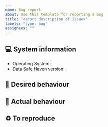 ```yaml
---
name: Bug report
about: Use this template for reporting a bug
title: "<short description of issue>"
labels: "type: bug"
assignees: ""
---
```


<!--
Before reporting a problem:
- Make sure you are able to reproduce it on the [latest version](https://github.com/alan-turing-institute/data-safe-haven/releases)
- Search the existing issues.
- Refer to [our documentation](https://alan-turing-institute.github.io/data-safe-haven/).

In order to help categorise your issue, please take the time to label it with at least one label from **each of** the following categories

- type (bug; enhancement; documentation; question)
- affected (developers; users)
- severity (minor; medium; embarrassing; broken / unusable)

Additionally, if you think this would be a good issue for newcomers to tackle then please add the `good first issue` label.

:tada: Thank you!
-->

## :computer: System information

- Operating System: <!-- Which operating system are you using: Windows, Linux, macOS etc. -->
- Data Safe Haven version: <!-- Which version of the Data Safe Haven are you using: 3.0.0, 3.1.1 etc. -->

## :strawberry: Desired behaviour

<!--
A clear and concise description of what the behaviour should be when this issue is closed.

Include specific tasks (if any) in the order in which they need to be done.
- [ ] Task 1
- [ ] Task 2
- [ ] Task 3
-->

## :no_entry_sign: Actual behaviour

<!--
What happens now and (if relevant) an explanation of why this is incorrect
-->

## :recycle: To reproduce

<!--
How can the current behaviour be reproduced? Include some steps to reproduce the problem.

Example:
1. Deploy an SRE with option X set to Y
2. Attempt to perform action Z
3. Observe the following failure/error message
-->

<!-- OPTIONAL
## :deciduous_tree: Log messages

<details>
<summary>First set of log messages</summary>

```none
Your log details here
```
</details>

<details>
<summary>Second set of log messages</summary>

```none
Your log details here
```
</details>
-->
